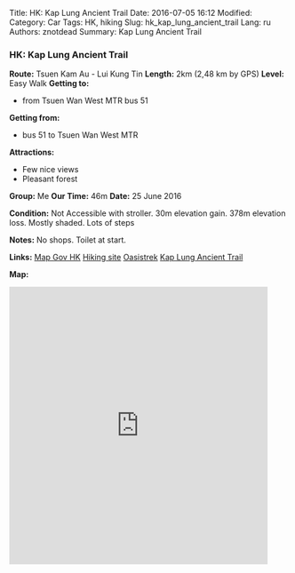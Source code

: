 Title: HK: Kap Lung Ancient Trail
Date: 2016-07-05 16:12
Modified: 
Category: Car
Tags: HK,  hiking
Slug: hk_kap_lung_ancient_trail
Lang: ru
Authors: znotdead
Summary: Kap Lung Ancient Trail

### HK: Kap Lung Ancient Trail
**Route:** Tsuen Kam Au - Lui Kung Tin
**Length:** 2km (2,48 km by GPS)
**Level:** Easy Walk
**Getting to:**
 - from Tsuen Wan West MTR bus 51

**Getting from:**
 - bus 51 to Tsuen Wan West MTR

**Attractions:**
 - Few nice views
 - Pleasant forest

**Group:** Me
**Our Time:** 46m
**Date:** 25 June 2016

**Condition:**
Not Accessible with stroller. 30m elevation gain. 378m elevation loss. Mostly shaded. Lots of steps

**Notes:**
No shops. Toilet at start.

**Links:**
[Map Gov HK](http://www2.map.gov.hk/gih3/view/index.jsp)
[Hiking site](http://hiking.gov.hk/eng)
[Oasistrek](http://www.oasistrek.com)
[Kap Lung Ancient Trail](http://hiking.gov.hk/eng/trail_list/country_trail/Kap_Lung_Country_Trail/introduction.htm)

**Map:**
<iframe src='https://connect.garmin.com/activity/embed/1227611311' title='Kap Lung Ancient trail' width='465' height='500' frameborder='0'></iframe>
